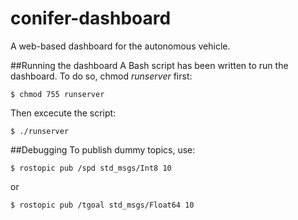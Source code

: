 # conifer-dashboard
A web-based dashboard for the autonomous vehicle.

##Running the dashboard
A Bash script has been written to run the dashboard. To do so, chmod <i>runserver</i> first:
```
$ chmod 755 runserver
```
Then excecute the script:
```
$ ./runserver
```

##Debugging
To publish dummy topics, use:
```
$ rostopic pub /spd std_msgs/Int8 10
```
or
```
$ rostopic pub /tgoal std_msgs/Float64 10
```
